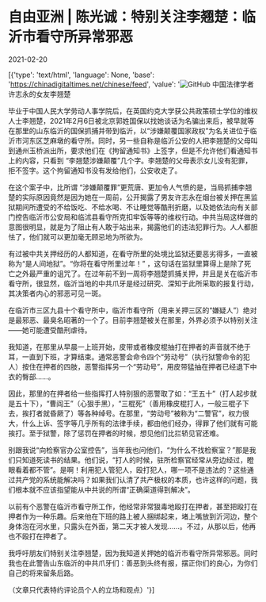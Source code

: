 # 自由亚洲 | 陈光诚：特别关注李翘楚：临沂市看守所异常邪恶

2021-02-20

[{'type': 'text/html', 'language': None, 'base': 'https://chinadigitaltimes.net/chinese/feed', 'value': '![GitHub](https://chinadigitaltimes.net/chinese/files/2021/02/post-662828-6031084c6c7de.) 中国法律学者许志永的女友李翘楚

毕业于中国人民大学劳动人事学院后，在英国约克大学获公共政策硕士学位的维权人士李翘楚，2021年2月6日被北京郭姓国保以找她谈话为名骗出来后，被早就等在那里的山东临沂的国保抓捕并带到临沂，以“涉嫌颠覆国家政权”为名关进位于临沂市河东区芝麻墩的看守所。同时，另一些自称是临沂公安的人把李翘楚的父母叫到通州玉桥派出所，要求他们在《拘留通知书》上签字，但是不允许他们看通知书上的内容，只看到 “李翘楚涉嫌颠覆”几个字。李翘楚的父母表示女儿没有犯罪，拒不签字。这个拘留通知书没有发给他们，公安收走了。

在这个案子中，比所谓 “涉嫌颠覆罪”更荒唐、更加令人气愤的是，当局抓捕李翘楚的实际原因竟然是因为她在一周前，公开揭露了男友许志永在烟台被关押在黑监狱期间所遭受的不给饭吃、不给水喝、不让睡觉等酷刑折磨，以及她依法向有关部门控告临沂市公安局和临沭县看守所克扣牢饭等等的维权行动。中共当局这样做的意图很明显，就是为了阻止有人敢于站出来，揭露他们的违法犯罪行为。人人都胆怯了，他们就可以更加毫无顾忌地为所欲为。

有过被中共关押经历的人都知道，在看守所里的处境比监狱还要恶劣得多，一直被称为“是人间地狱”。“你将在看守所里过年！” ，这句话在监狱里算得上是除了死亡之外最严重的诅咒了。在过年前不到一周将李翘楚抓捕关押，并且是关在临沂市看守所，很显然，临沂当地的中共爪牙是经过研究、深知于此所采取的报复行动，其决策者内心的邪恶可见一斑。

在临沂市三区九县十个看守所中，临沂市看守所（用来关押三区的“嫌疑人”）绝对是最邪恶、最臭名昭著的一个了。目前李翘楚被关在那里，外界必须予以特别关注——她可能遭受酷刑虐待。

我知道，在那里从早晨一上班开始，皮带或者橡皮棍抽打在押者的声音就不绝于耳，一直到下班，才算结束。通常恶警会命令四个“劳动号”（执行狱警命令的犯人）按住在押者的四肢，恶警指挥另一个“劳动号”，用皮带猛抽在押者已经退下中衣的臀部……。

因此，那里的在押者给一些指挥打人特别狠的恶警取了如：“王五十”（打人起步就是五十下），“曹阎王”（心狠手黑），“三棍死”（善用橡皮棍打人，一般三棍子下去，挨打者就昏厥了）等各种绰号。在那里，“劳动号”被称为“二警官”，权力很大，什么上诉、签字等几乎所有的法律手续，都由他们经办，得罪了他们就有可能挨打。至于狱警，除了惩罚在押者的时候，想见他们比拦轿见官还难。

别跟我说“向检察官办公室控告”，当年我也问他们，“为什么不找检察室？”那是我们只知道死读书的结果。他们说，“打人的时候，驻所检察官经常从旁边经过，瞪眼看着都不管”。是啊！利用犯人管犯人，殴打犯人，哪一项不是违法的？这些通过共产党的系统能解决吗？如果我们认清了共产极权的本质，也许这样的问题，我们根本就不应该指望能从中共说的所谓“正确渠道得到解决”。

以前有个恶警在临沂市看守所工作，他经常非常狠毒地殴打在押者，甚至把殴打在押者作为一种乐趣。后来他在下班的路上被人捆绑起来，堵上嘴放到沂河边，整个身体泡在河水里，只露头在外面，第二天才被人发现……。不过，从那以后，他再也不殴打在押者了。

我呼吁朋友们特别关注李翘楚，因为我知道关押她的临沂市看守所异常邪恶。同时我也在此警告山东临沂的中共爪牙们：善恶到头终有报，摆正你们的良心，为你们自己的将来留条后路。

（文章只代表特约评论员个人的立场和观点）'}]